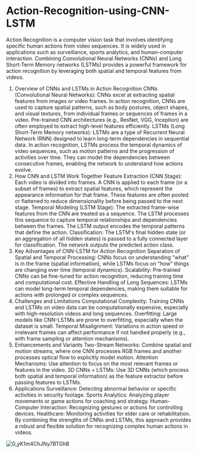# Action-Recognition-using-CNN-LSTM

Action Recognition is a computer vision task that involves identifying specific human actions from video sequences. It is widely used in applications such as surveillance, sports analytics, and human-computer interaction. Combining Convolutional Neural Networks (CNNs) and Long Short-Term Memory networks (LSTMs) provides a powerful framework for action recognition by leveraging both spatial and temporal features from videos.
1. Overview of CNNs and LSTMs in Action Recognition
CNNs (Convolutional Neural Networks):
CNNs excel at extracting spatial features from images or video frames.
In action recognition, CNNs are used to capture spatial patterns, such as body postures, object shapes, and visual textures, from individual frames or sequences of frames in a video.
Pre-trained CNN architectures (e.g., ResNet, VGG, Inception) are often employed to extract high-level features efficiently.
LSTMs (Long Short-Term Memory networks):
LSTMs are a type of Recurrent Neural Network (RNN) designed to learn long-term dependencies in sequential data.
In action recognition, LSTMs process the temporal dynamics of video sequences, such as motion patterns and the progression of activities over time.
They can model the dependencies between consecutive frames, enabling the network to understand how actions evolve.
2. How CNN and LSTM Work Together
Feature Extraction (CNN Stage):
Each video is divided into frames.
A CNN is applied to each frame (or a subset of frames) to extract spatial features, which represent the appearance information for that frame.
These features are often pooled or flattened to reduce dimensionality before being passed to the next stage.
Temporal Modeling (LSTM Stage):
The extracted frame-wise features from the CNN are treated as a sequence.
The LSTM processes this sequence to capture temporal relationships and dependencies between the frames.
The LSTM output encodes the temporal patterns that define the action.
Classification:
The LSTM's final hidden state (or an aggregation of all hidden states) is passed to a fully connected layer for classification.
The network outputs the predicted action class.
3. Key Advantages of CNN-LSTM for Action Recognition
Separation of Spatial and Temporal Processing:
CNNs focus on understanding "what" is in the frame (spatial information), while LSTMs focus on "how" things are changing over time (temporal dynamics).
Scalability:
Pre-trained CNNs can be fine-tuned for action recognition, reducing training time and computational cost.
Effective Handling of Long Sequences:
LSTMs can model long-term temporal dependencies, making them suitable for actions with prolonged or complex sequences.
4. Challenges and Limitations
Computational Complexity:
Training CNNs and LSTMs on video data can be computationally expensive, especially with high-resolution videos and long sequences.
Overfitting:
Large models like CNN-LSTMs are prone to overfitting, especially when the dataset is small.
Temporal Misalignment:
Variations in action speed or irrelevant frames can affect performance if not handled properly (e.g., with frame sampling or attention mechanisms).
5. Enhancements and Variants
Two-Stream Networks:
Combine spatial and motion streams, where one CNN processes RGB frames and another processes optical flow to explicitly model motion.
Attention Mechanisms:
Use attention to focus on the most relevant frames or features in the video.
3D CNNs + LSTMs:
Use 3D CNNs (which process both spatial and temporal information) as the feature extractor before passing features to LSTMs.
6. Applications
Surveillance: Detecting abnormal behavior or specific activities in security footage.
Sports Analytics: Analyzing player movements or game actions for coaching and strategy.
Human-Computer Interaction: Recognizing gestures or actions for controlling devices.
Healthcare: Monitoring activities for elder care or rehabilitation.
By combining the strengths of CNNs and LSTMs, this approach provides a robust and flexible solution for recognizing complex human actions in videos.

![0_yK1m4ChJNy7BTGhB](https://github.com/user-attachments/assets/d8449c22-69a1-4ecd-a8a8-e3edabf2eb07)
